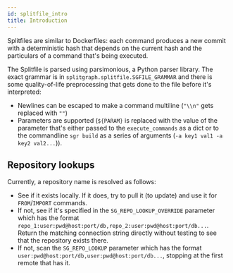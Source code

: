 ```yaml
---
id: splitfile_intro
title: Introduction 
---
```


Splitfiles are similar to Dockerfiles: each command produces a new
commit with a deterministic hash that depends on the current hash and
the particulars of a command that's being executed.

The Splitfile is parsed using parsimonious, a Python parser library. The
exact grammar is in `splitgraph.splitfile.SGFILE_GRAMMAR` and there is
some quality-of-life preprocessing that gets done to the file before
it's interpreted:

-   Newlines can be escaped to make a command multiline (`"\\n"` gets
    replaced with `""`)
-   Parameters are supported (`${PARAM}` is replaced with the value of
    the parameter that's either passed to the `execute_commands` as a
    dict or to the commandline `sgr build` as a series of arguments
    (`-a key1 val1 -a key2 val2...`)).

Repository lookups
------------------

Currently, a repository name is resolved as follows:

-   See if it exists locally. If it does, try to pull it (to update) and use it for
    `FROM`/`IMPORT` commands.
-   If not, see if it's specified in the `SG_REPO_LOOKUP_OVERRIDE`
    parameter which has the format
    `repo_1:user:pwd@host:port/db,repo_2:user:pwd@host:port/db...`.
    Return the matching connection string directly without testing to
    see that the repository exists there.
-   If not, scan the `SG_REPO_LOOKUP` parameter which has the format
    `user:pwd@host:port/db,user:pwd@host:port/db...`, stopping at the
    first remote that has it.
